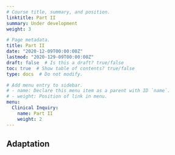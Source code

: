 ```yaml
---
# Course title, summary, and position.
linktitle: Part II
summary: Under development
weight: 3

# Page metadata.
title: Part II
date: "2020-12-09T00:00:00Z"
lastmod: "2020-129-09T00:00:00Z"
draft: false  # Is this a draft? true/false
toc: true  # Show table of contents? true/false
type: docs  # Do not modify.

# Add menu entry to sidebar.
# - name: Declare this menu item as a parent with ID `name`.
# - weight: Position of link in menu.
menu:
  Clinical Inquiry:
    name: Part II
    weight: 2
---
```


## Adaptation
